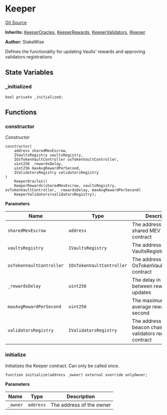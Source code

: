 # Keeper
[Git Source](https://github.com/stakewise/v3-core/blob/c4059a64871829ca60ea58f054baf8eb13d3572a/contracts/keeper/Keeper.sol)

**Inherits:**
[KeeperOracles](/contracts/keeper/KeeperOracles.sol/abstract.KeeperOracles.md), [KeeperRewards](/contracts/keeper/KeeperRewards.sol/abstract.KeeperRewards.md), [KeeperValidators](/contracts/keeper/KeeperValidators.sol/abstract.KeeperValidators.md), [IKeeper](/contracts/interfaces/IKeeper.sol/interface.IKeeper.md)

**Author:**
StakeWise

Defines the functionality for updating Vaults' rewards and approving validators registrations


## State Variables
### _initialized

```solidity
bool private _initialized;
```


## Functions
### constructor

*Constructor*


```solidity
constructor(
    address sharedMevEscrow,
    IVaultsRegistry vaultsRegistry,
    IOsTokenVaultController osTokenVaultController,
    uint256 _rewardsDelay,
    uint256 maxAvgRewardPerSecond,
    IValidatorsRegistry validatorsRegistry
)
    KeeperOracles()
    KeeperRewards(sharedMevEscrow, vaultsRegistry, osTokenVaultController, _rewardsDelay, maxAvgRewardPerSecond)
    KeeperValidators(validatorsRegistry);
```
**Parameters**

|Name|Type|Description|
|----|----|-----------|
|`sharedMevEscrow`|`address`|The address of the shared MEV escrow contract|
|`vaultsRegistry`|`IVaultsRegistry`|The address of the VaultsRegistry contract|
|`osTokenVaultController`|`IOsTokenVaultController`|The address of the OsTokenVaultController contract|
|`_rewardsDelay`|`uint256`|The delay in seconds between rewards updates|
|`maxAvgRewardPerSecond`|`uint256`|The maximum possible average reward per second|
|`validatorsRegistry`|`IValidatorsRegistry`|The address of the beacon chain validators registry contract|


### initialize

Initializes the Keeper contract. Can only be called once.


```solidity
function initialize(address _owner) external override onlyOwner;
```
**Parameters**

|Name|Type|Description|
|----|----|-----------|
|`_owner`|`address`|The address of the owner|


